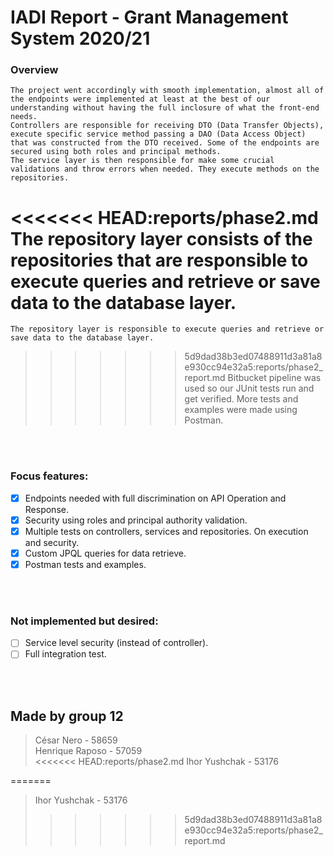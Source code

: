 # IADI Report - Grant Management System 2020/21


### Overview 
    The project went accordingly with smooth implementation, almost all of the endpoints were implemented at least at the best of our understanding without having the full inclosure of what the front-end needs.
    Controllers are responsible for receiving DTO (Data Transfer Objects), execute specific service method passing a DAO (Data Access Object) that was constructed from the DTO received. Some of the endpoints are secured using both roles and principal methods.
    The service layer is then responsible for make some crucial validations and throw errors when needed. They execute methods on the repositories.
<<<<<<< HEAD:reports/phase2.md
    The repository layer consists of the repositories that are responsible to execute queries and retrieve or save data to the database layer.
=======
    The repository layer is responsible to execute queries and retrieve or save data to the database layer.
>>>>>>> 5d9dad38b3ed07488911d3a81a8e930cc94e32a5:reports/phase2_report.md
    Bitbucket pipeline was used so our JUnit tests run and get verified. More tests and examples were made using Postman.

<br/><br/>
### Focus features:
- [X] Endpoints needed with full discrimination on API Operation and Response.
- [X] Security using roles and principal authority validation.
- [X] Multiple tests on controllers, services and repositories. On execution and security. 
- [X] Custom JPQL queries for data retrieve.
- [X] Postman tests and examples.

<br/><br/>
### Not implemented but desired:
- [ ] Service level security (instead of controller).
- [ ] Full integration test.

<br/><br/>
## Made by group 12
> César Nero - 58659 <br>
> Henrique Raposo - 57059 <br>
<<<<<<< HEAD:reports/phase2.md
> Ihor Yushchak - 53176

=======
> Ihor Yushchak - 53176
>>>>>>> 5d9dad38b3ed07488911d3a81a8e930cc94e32a5:reports/phase2_report.md
